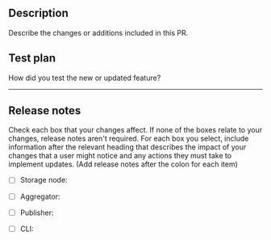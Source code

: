 ## Description

Describe the changes or additions included in this PR.

## Test plan

How did you test the new or updated feature?

---

## Release notes

Check each box that your changes affect. If none of the boxes relate to your changes, release notes aren't required.
For each box you select, include information after the relevant heading that describes the impact of your changes that 
a user might notice and any actions they must take to implement updates. (Add release notes after the colon for each item)

- [ ] Storage node:
- [ ] Aggregator:
- [ ] Publisher:
- [ ] CLI:


